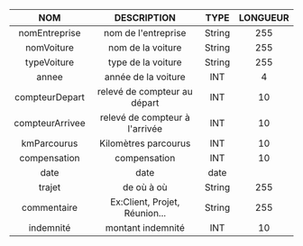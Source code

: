 |        NOM         |            DESCRIPTION            |     TYPE     | LONGUEUR |
| :----------------: |:---------------------------------:|:------------:|:--------:|
|   nomEntreprise    |    nom de l'entreprise            |    String    |    255   |
|   nomVoiture       |    nom de la voiture              |    String    |    255   |
|   typeVoiture      |    type de la voiture             |    String    |    255   |
|   annee            |    année de la voiture            |     INT      |     4    |
|   compteurDepart   |    relevé de compteur au départ   |     INT      |    10    |
|   compteurArrivee  |    relevé de compteur à l'arrivée |     INT      |    10    |
|   kmParcourus      |    Kilomètres parcourus           |     INT      |    10    |
|   compensation     |    compensation                   |     INT      |    10    |
|   date             |    date                           |     date     |          |
|   trajet           |    de où à où                     |    String    |    255   |
|   commentaire      |    Ex:Client, Projet, Réunion...  |    String    |    255   |
|   indemnité        |    montant indemnité              |     INT      |    10    |